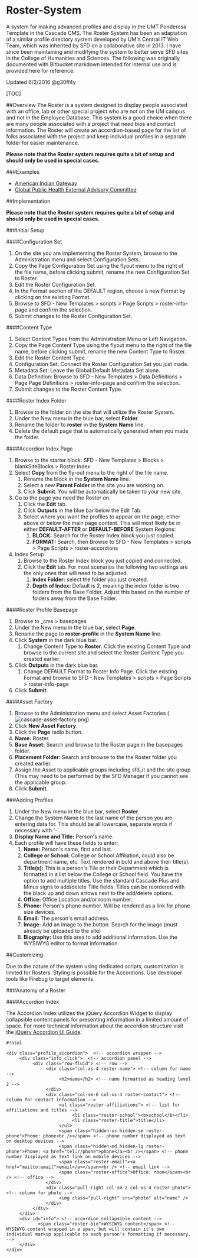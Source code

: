# Roster-System
A system for making advanced profiles and display in the UMT Ponderosa Template in the Cascade CMS. The Roster System has been an adaptation of a similar profile directory system developed by UM's Central IT Web Team, which was inherited by SFD on a collaborative site in 2013. I have since been maintaining and modifying the system to better serve SFD sites in the College of Humanities and Sciences. The following was originally documented with Bitbucket markdown intended for internal use and is provided here for reference.

Updated 6/2/2016 @g30ff4y 

[TOC]

##Overview
The Roster is a system designed to display people associated with an office, lab or other special project who are not on the UM campus and not in the Employee Database. This system is a good choice when there are many people associated with a project that need bios and contact information. The Roster will create an accordion-based page for the list of folks associated with the project and keep individual profiles in a separate folder for easier maintenance. 

****Please note that the Roster system requires quite a bit of setup and should only be used in special cases.****

###Examples
* [American Indian Gateway](http://www.cas.umt.edu/aig/directory/faculty.php)
* [Global Public Health External Advisory Committee](http://hs.umt.edu/_staging/gph/people/external-advisory.php)

##Implementation

****Please note that the Roster system requires quite a bit of setup and should only be used in special cases.****

###Initial Setup

####Configuration Set

1. On the site you are implementing the Roster System, browse to the Administration menu and select Configuration Sets.
2. Copy the Page Configuration Set using the flyout menu to the right of the file name, before clicking submit, rename the new Configuration Set to Roster.
3. Edit the Roster Configuration Set.
4. In the Format section of the DEFAULT region, choose a new Format by clicking on the existing Format.
5. Browse to SFD - New Templates > scripts > Page Scripts > roster-info-page and confirm the selection.
6. Submit changes to the Roster Configuration Set.

####Content Type

1. Select Content Types from the Administration Menu or Left Navigation.
2. Copy the Page Content Type using the flyout menu to the right of the file name, before clicking submit, rename the new Content Type to Roster.
3. Edit the Roster Content Type.
4. Configuration Set: Connect the Roster Configuration Set you just made.
5. Metadata Set: Leave the Global:Default Metadata Set alone.
6. Data Definition: Browse to SFD - New Templates > Data Definitions > Page Page Definitions > roster-info-page and confirm the selection.
7. Submit changes to the Roster Content Type.

####Roster Index Folder

1. Browse to the folder on the site that will utilize the Roster System.
2. Under the New menu in the blue bar, select **Folder**.
3. Rename the folder to **roster** in the **System Name** line. 
4. Delete the default page that is automatically generated when you made the folder.

####Accordion Index Page

1. Browse to the starter block: SFD - New Templates > Blocks > blankSiteBlocks > Roster Index
2. Select **Copy** from the fly-out menu to the right of the file name.
    1. Rename the block in the **System Name** line.
    2. Select a new **Parent Folder** in the site you are working on.
    3. Click **Submit**. You will be automatically be taken to your new site.
3. Go to the page you need the Roster on.
    1. Click the **Edit** tab.
    2. Click **Outputs** in the blue bar below the Edit Tab.
    3. Select where you want the profiles to appear on the page; either above or below the main page content. This will most likely be in either **DEFAULT-AFTER** or **DEFAULT-BEFORE** System Regions:
        1. **BLOCK:** Search for the Roster Index block you just copied.
        2. **FORMAT:** Search, then Browse to SFD - New Templates > scripts > Page Scripts > roster-accordions
4. Index Setup
     1. Browse to the Roster Index block you just copied and connected.
     2. Click the **Edit** tab. For most scenarios the following two settings are the only ones that will need to be adjusted.
          1. **Index Folder:** select the folder you just created.
          2. **Depth of Index:** Default is 2, meaning the index folder is two folders from the Base Folder. Adjust this based on the number of folders away from the Base Folder.

####Roster Profile Basepage

1. Browse to _cms > basepages
2. Under the New menu in the blue bar, select **Page**.
3. Rename the page to **roster-profile** in the **System Name** line.
4. Click **System** in the dark blue bar.
     1. Change Content Type to **Roster**. Click the existing Content Type and browse to the current site and select the Roster Content Type you created earlier.
5. Click **Outputs** in the dark blue bar.
     1. Change DEFAULT Format to Roster Info Page. Click the existing Format and browse to SFD - New Templates > scripts > Page Scripts > roster-info-page
6. Click **Submit**.

####Asset Factory

1. Browse to the Administration menu and select Asset Factories (![cascade-asset-factory.png](https://bitbucket.org/repo/G9KG4E/images/2313503241-cascade-asset-factory.png))
2. Click **New Asset Factory**.
3. Click the **Page** radio button.
4. **Name:** Roster.
5. **Base Asset:** Search and browse to the Roster page in the basepages folder.
6. **Placement Folder:** Search and browse to the the Roster folder you created earlier.
7. Assign the Asset to applicable groups including sfd_it and the site group (This may need to be performed by the SFD Manager if you cannot see the applicable group.
8. Click **Submit**.

###Adding Profiles

1. Under the New menu in the blue bar, select **Roster**.
2. Change the System Name to the last name of the person you are entering data for. This should be all lowercase, separate words if necessary with '-'.
3. **Display Name and Title:** Person's name.
4. Each profile will have these fields to enter:
     1. **Name:** Person's name, first and last.
     2. **College or School:** College or School Affiliation, could also be department name, etc. Text rendered in bold and above their title(s).
     3. **Title(s):** This is a person's Tile or their Department which is formatted in a list below the College or School field. You have the option to add multiple titles. Use the standard Cascade Plus and Minus signs to add/delete Title fields. Titles can be reordered with the black up and down arrows next to the add/delete options.
     4. **Office:** Office Location and/or room number.
     5. **Phone:** Person's phone number. Will be rendered as a link for phone size devices.
     6. **Email:** The person's email address.
     7. **Image:** Add an image to the button. Search for the image (must already be uploaded to the site)
     8. **Biography:** Use this area to add additional information. Use the WYSIWYG editor to format information.

##Customizing

Due to the nature of the system using dedicated scripts, customization is limited for Rosters. Styling is possible for the Accordions. Use developer tools like Firebug to target elements.

###Anatomy of a Roster

####Accordion Index

The Accordion Index utilizes the jQuery Accordion Widget to display collapsible content panels for presenting information in a limited amount of space. For more technical information about the accordion structure visit the [jQuery Accordion UI Guide](https://jqueryui.com/accordion/).

```
#!html

<div class="profile_accordion">  <!-- accordion wrapper -->    
     <div class="info_click">  <!-- accordion panel -->
          <div class="row-fluid"> <!-- row -->
               <div class="col-xs-4 roster-name"> <!-- column for name -->
                    <h2>name</h2> <!-- name formatted as heading level 2 -->
               </div>
               <div class="col-sm-6 col-xs-4 roster-contact"> <!-- column for contact information -->
                    <ul class="roster-affiliations"> <!-- list for affiliations and titles -->
                         <li class="roster-school"><b>school</b></li>
                         <li class="roster-title">title</li>
                    </ul>
                    <span class="hidden-xs hidden-sm roster-phone">Phone: phone<br /></span> <!-- phone number displayed as text on desktop devices -->
                    <span class="hidden-md hidden-lg roster-phone">Phone: <a href="tel://phone">phone</a><br /></span> <!-- phone number displayed as text link on mobile devices -->
                    <span class="roster-email"><a href="mailto:email">email</a></span><br /> <!-- email link -->
                    <span class="roster-office">Office: room</span><br /> <!-- office -->
               </div>
               <div class="pull-right col-sm-2 col-xs-4 roster-photo"> <!-- column for photo -->
                    <img class="pull-right" src="photo" alt="name" />
               </div>
          </div>
     </div>          
     <div id="info"> <!-- accordion collapsible content -->
            <span class="roster-bio">WYSIWYG content</span> <!-- WYSIWYG content wrapped in a span, but will contain it's own individual markup applicable to each person's formatting if necessary. -->
     </div>           
</div>

```

